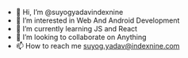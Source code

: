 - 👋 Hi, I’m @suyogyadavindexnine
- 👀 I’m interested in Web And Android Development
- 🌱 I’m currently learning JS and React
- 💞️ I’m looking to collaborate on Anything
- 📫 How to reach me suyog.yadav@indexnine.com

<!---
suyogyadavindexnine/suyogyadavindexnine is a ✨ special ✨ repository because its `README.md` (this file) appears on your GitHub profile.
You can click the Preview link to take a look at your changes.
--->
